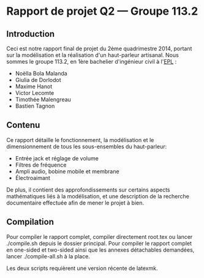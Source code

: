 Rapport de projet Q2 — Groupe 113.2
===================================

Introduction
------------

Ceci est notre rapport final de projet du 2ème quadrimestre 2014,
portant sur la modélisation et la réalisation d'un haut-parleur artisanal.
Nous sommes le groupe 113.2, en 1ère bachelier d'ingénieur civil
à l'[EPL](http://uclouvain.be/epl) :
- Noëlla Bola Malanda
- Giulia de Dorlodot
- Maxime Hanot
- Victor Lecomte
- Timothée Malengreau
- Bastien Tagnon

Contenu
-------

Ce rapport détaille le fonctionnement, la modélisation et le dimensionnement
de tous les sous-ensembles du haut-parleur:
- Entrée jack et réglage de volume
- Filtres de fréquence
- Ampli audio, bobine mobile et membrane
- Électroaimant

De plus, il contient des approfondissements sur certains aspects mathématiques
liés à la modélisation, et une description de la recherche documentaire
effectuée afin de mener le projet à bien.

Compilation
-----------

Pour compiler le rapport complet, compiler directement root.tex ou lancer
./compile.sh depuis le dossier principal.
Pour compiler le rapport complet en one-sided et two-sided ainsi que les
annexes détachables demandées, lancer ./compile-all.sh à la place.

Les deux scripts requièrent une version récente de latexmk.

